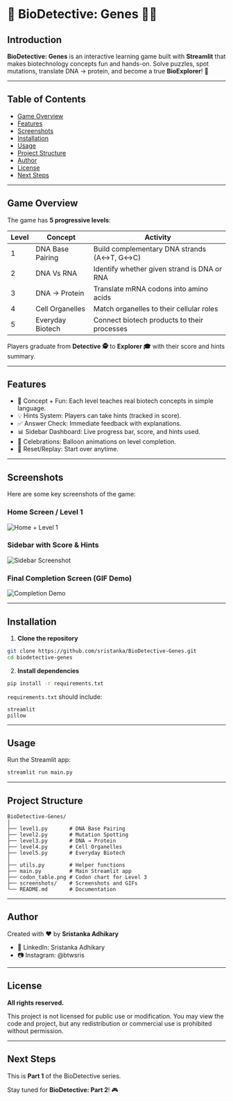 # 🧬 BioDetective: Genes 🕵️‍♂️

## Introduction

**BioDetective: Genes** is an interactive learning game built with **Streamlit** that makes biotechnology concepts fun and hands-on.
Solve puzzles, spot mutations, translate DNA → protein, and become a true **BioExplorer**! 🚀

---

## Table of Contents

* [Game Overview](#game-overview)
* [Features](#features)
* [Screenshots](#screenshots)
* [Installation](#installation)
* [Usage](#usage)
* [Project Structure](#project-structure)
* [Author](#author)
* [License](#license)
* [Next Steps](#next-steps)

---

## Game Overview

The game has **5 progressive levels**:

| Level | Concept           | Activity                                    |
| ----- | ----------------- | ------------------------------------------- |
| 1     | DNA Base Pairing  | Build complementary DNA strands (A↔T, G↔C)  |
| 2     | DNA Vs RNA        | Identify whether given strand is DNA or RNA |              |
| 3     | DNA → Protein     | Translate mRNA codons into amino acids      |
| 4     | Cell Organelles   | Match organelles to their cellular roles    |
| 5     | Everyday Biotech  | Connect biotech products to their processes |

Players graduate from **Detective 🕵️** to **Explorer 🎓** with their score and hints summary.

---

## Features

* 📖 Concept + Fun: Each level teaches real biotech concepts in simple language.
* 💡 Hints System: Players can take hints (tracked in score).
* ✅ Answer Check: Immediate feedback with explanations.
* 📊 Sidebar Dashboard: Live progress bar, score, and hints used.
* 🎉 Celebrations: Balloon animations on level completion.
* 🔄 Reset/Replay: Start over anytime.

---

## Screenshots

Here are some key screenshots of the game:

### Home Screen / Level 1

![Home + Level 1](./screenshots/home_level1.png)

### Sidebar with Score & Hints

![Sidebar Screenshot](./screenshots/sidebar.png)

### Final Completion Screen (GIF Demo)

![Completion Demo](./screenshots/completion.gif)

---

## Installation

1. **Clone the repository**

```bash
git clone https://github.com/sristanka/BioDetective-Genes.git
cd biodetective-genes
```

2. **Install dependencies**

```bash
pip install -r requirements.txt
```

`requirements.txt` should include:

```
streamlit
pillow
```

---

## Usage

Run the Streamlit app:

```bash
streamlit run main.py
```

---

## Project Structure

```
BioDetective-Genes/
│
├── level1.py       # DNA Base Pairing
├── level2.py       # Mutation Spotting
├── level3.py       # DNA → Protein
├── level4.py       # Cell Organelles
├── level5.py       # Everyday Biotech
│
├── utils.py        # Helper functions
├── main.py         # Main Streamlit app
├── codon_table.png # Codon chart for Level 3
├── screenshots/    # Screenshots and GIFs
└── README.md       # Documentation
```

---

## Author

Created with ❤️ by **Sristanka Adhikary**

* 🔗 LinkedIn: Sristanka Adhikary
* 📷 Instagram: @btwsris

---

## License

**All rights reserved.**

This project is not licensed for public use or modification.
You may view the code and project, but any redistribution or commercial use is prohibited without permission.

---

## Next Steps

This is **Part 1** of the BioDetective series.

Stay tuned for **BioDetective: Part 2**! 🎮

